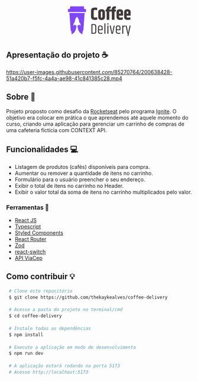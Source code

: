 <h1 align="center">
  <img src="./src/provider/coffeesImage/logo-coffee-delivery.svg">
</h1>

## Apresentação do projeto ☕
https://user-images.githubusercontent.com/85270764/200638428-51a420b7-f5fc-4a4a-ae98-41c841385c28.mp4

## Sobre 🤨

Projeto proposto como desafio da <a href="https://rocketseat.com.br" color={#8047F8}>Rocketseat</a> pelo programa <a href="https://rocketseat.com.br/ignite">Ignite</a>. 
O objetivo era colocar em prática o que aprendemos até aquele 
momento do curso, criando uma aplicação para gerenciar um carrinho
de compras de uma cafeteria fictícia com CONTEXT API.

## Funcionalidades 💻
<ul>
  <li>Listagem de produtos (cafés) disponíveis para compra.</li>
  <li>Aumentar ou remover a quantidade de itens no carrinho.</li>
  <li>Formulário para o usuário preencher o seu endereço.</li>
  <li>Exibir o total de itens no carrinho no Header.</li>
  <li>Exibir o valor total da soma de itens no carrinho multiplicados pelo valor.</li>
</ul>

### Ferramentas 🔨
<ul>
  <li><a href="https://pt-br.reactjs.org" target="_blank">React JS</a</li>
  <li><a href="https://www.typescriptlang.org/">Typescript</a></li>
  <li><a href="https://www.styled-components.com">Styled Components</a></li>
  <li><a href="https://reactrouter.com">React Router</a></li>
  <li><a href="https://zod.dev">Zod</a></li>
  <li><a href="https://www.npmjs.com/package/react-switch">react-switch</a></li>
  <li><a href="https://viacep.com.br/">API ViaCep</a></li>
</ul>

## Como contribuir 💡

``` bash
 # Clone este repositório
 $ git clone https://github.com/thekaykealves/coffee-delivery

 # Acesse a pasta do projeto no terminal/cmd
 $ cd coffee-delivery
 
 # Instale todas as dependências
 $ npm install
 
 # Execute a aplicação em modo de desenvolvimento
 $ npm run dev
 
 # A aplicação estará rodando na porta 5173
 # Acesse http://localhost:5173
```
